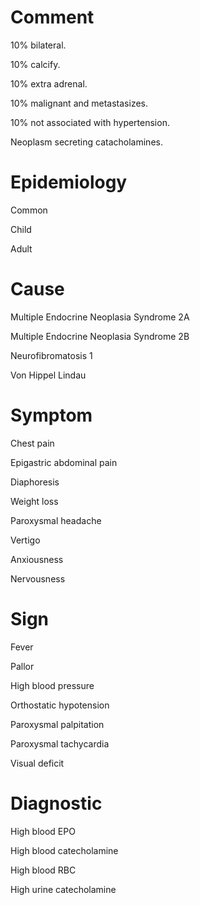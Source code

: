 # Comment

10% bilateral.

10% calcify.

10% extra adrenal.

10% malignant and metastasizes.

10% not associated with hypertension.

Neoplasm secreting catacholamines.

# Epidemiology

Common

Child

Adult

# Cause

Multiple Endocrine Neoplasia Syndrome 2A

Multiple Endocrine Neoplasia Syndrome 2B

Neurofibromatosis 1

Von Hippel Lindau

# Symptom

Chest pain

Epigastric abdominal pain

Diaphoresis

Weight loss

Paroxysmal headache

Vertigo

Anxiousness

Nervousness

# Sign

Fever

Pallor

High blood pressure

Orthostatic hypotension

Paroxysmal palpitation

Paroxysmal tachycardia

Visual deficit

# Diagnostic

High blood EPO

High blood catecholamine

High blood RBC

High urine catecholamine
